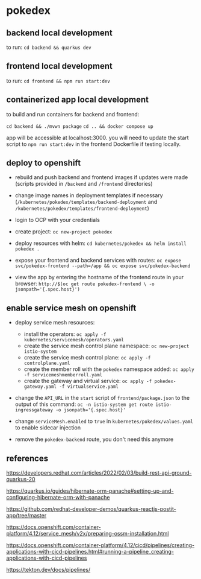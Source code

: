 # pokedex

## backend local development

to run: `cd backend && quarkus dev`

## frontend local development

to run: `cd frontend && npm run start:dev`

## containerized app local development

to build and run containers for backend and frontend:

`cd backend && ./mvwn package`
`cd .. && docker compose up`

app will be accessible at localhost:3000. you will need to update the start script to `npm run start:dev` in the frontend Dockerfile if testing locally.

## deploy to openshift

* rebuild and push backend and frontend images if updates were made (scripts provided in `/backend` and `/frontend` directories)

* change image names in deployment templates if necessary (`/kubernetes/pokedex/templates/backend-deployment` and `/kubernetes/pokedex/templates/frontend-deployment`)

* login to OCP with your credentials

* create project: `oc new-project pokedex`

* deploy resources with helm: `cd kubernetes/pokedex && helm install pokedex .`

* expose your frontend and backend services with routes: `oc expose svc/pokedex-frontend --path=/app && oc expose svc/pokedex-backend`

* view the app by entering the hostname of the frontend route in your browser: `http://$(oc get route pokedex-frontend \
-o jsonpath='{.spec.host}')`

## enable service mesh on openshift

* deploy service mesh resources: 
    * install the operators: `oc apply -f  kubernetes/servicemesh/operators.yaml`
    * create the service mesh control plane namespace: `oc new-project istio-system`
    * create the service mesh control plane: `oc apply -f controlplane.yaml`
    * create the member roll with the `pokedex` namespace added: `oc apply -f servicemeshmemberroll.yaml`
    * create the gateway and virtual service: `oc apply -f pokedex-gateway.yaml -f virtualservice.yaml`  

* change the `API_URL` in the `start` script of `frontend/package.json` to the output of this command: `oc -n istio-system get route istio-ingressgateway -o jsonpath='{.spec.host}'`

* change `serviceMesh.enabled` to `true` in `kubernetes/pokedex/values.yaml` to enable sidecar injection

* remove the `pokedex-backend` route, you don't need this anymore


## references

https://developers.redhat.com/articles/2022/02/03/build-rest-api-ground-quarkus-20

https://quarkus.io/guides/hibernate-orm-panache#setting-up-and-configuring-hibernate-orm-with-panache

https://github.com/redhat-developer-demos/quarkus-reactjs-postit-app/tree/master

https://docs.openshift.com/container-platform/4.12/service_mesh/v2x/preparing-ossm-installation.html

https://docs.openshift.com/container-platform/4.12/cicd/pipelines/creating-applications-with-cicd-pipelines.html#running-a-pipeline_creating-applications-with-cicd-pipelines

https://tekton.dev/docs/pipelines/


